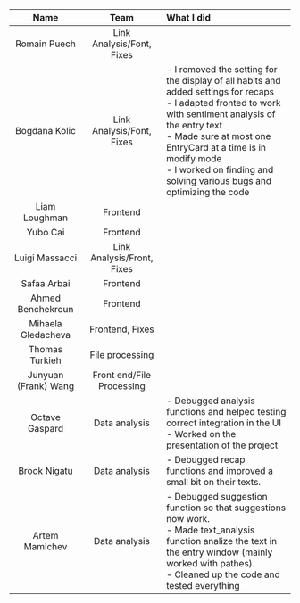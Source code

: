 | Name                 |Team               |      What I did             |
|:----------------------:|:-----------------:|:-------------------------|
| Romain Puech         |Link Analysis/Font, Fixes  ||
| Bogdana Kolic        |Link Analysis/Font, Fixes  |- I removed the setting for the display of all habits and added settings for recaps<br> - I adapted fronted to work with sentiment analysis of the entry text<br> - Made sure at most one EntryCard at a time is in modify mode <br> - I worked on finding and solving various bugs and optimizing the code<br>|
| Liam Loughman        |Frontend                   ||
| Yubo Cai             |Frontend                   ||
| Luigi Massacci       |Link Analysis/Front, Fixes ||
| Safaa Arbai          |Frontend                   ||
| Ahmed Benchekroun    |Frontend                   ||
| Mihaela Gledacheva   |Frontend, Fixes            ||
| Thomas Turkieh       |File processing            ||
| Junyuan (Frank) Wang |Front end/File Processing  ||
| Octave Gaspard       |Data analysis              |- Debugged analysis functions and helped testing correct integration in the UI<br>- Worked on the presentation of the project<br>|
| Brook Nigatu         |Data analysis              |- Debugged recap functions and improved a small bit on their texts.|
| Artem Mamichev       |Data analysis              |- Debugged suggestion function so that suggestions now work. <br>- Made text_analysis function analize the text in the entry window (mainly worked with pathes). <br>- Cleaned up the code and tested everything|    
